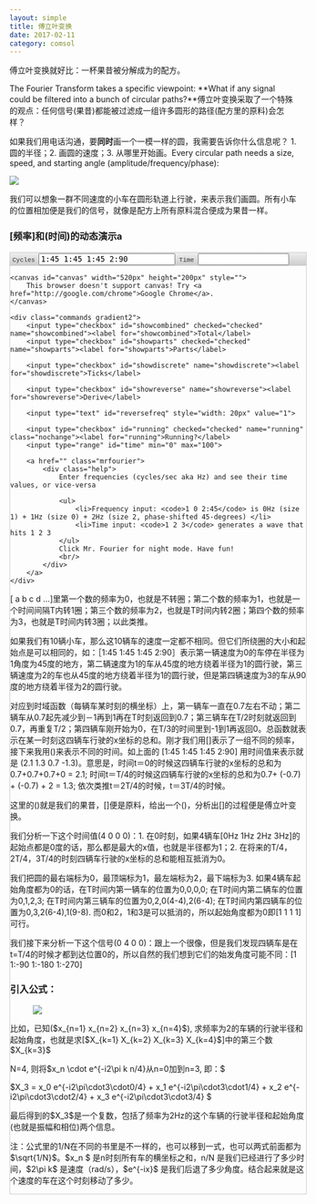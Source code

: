 ```yaml
---
layout: simple
title: 傅立叶变换
date: 2017-02-11
category: comsol
---
```

<script type="text/x-mathjax-config">MathJax.Hub.Config({tex2jax: {inlineMath:[['$','$']]}});</script>
<script type="text/javascript" src="http://cdn.mathjax.org/mathjax/latest/MathJax.js?config=TeX-AMS-MML_HTMLorMML"></script>


傅立叶变换就好比：一杯果昔被分解成为的配方。

The Fourier Transform takes a specific viewpoint: **What if any signal could be filtered into a bunch of circular paths?**傅立叶变换采取了一个特殊的观点：任何信号(果昔)都能被过滤成一组许多圆形的路径(配方里的原料)会怎样？

如果我们用电话沟通，要**同时**画一个一模一样的圆，我需要告诉你什么信息呢？ 1. 圆的半径；2. 画圆的速度；3. 从哪里开始画。Every circular path needs a size, speed, and starting angle (amplitude/frequency/phase):

![][image-1]

我们可以想象一群不同速度的小车在圆形轨道上行驶，来表示我们画圆。所有小车的位置相加便是我们的信号，就像是配方上所有原料混合便成为果昔一样。

[image-1]:	https://betterexplained.com/wp-content/uploads/images/circular-path-parameters-20121201-203317.png 

### [频率]和(时间)的动态演示a

<script src="//cdnjs.cloudflare.com/ajax/libs/underscore.js/1.4.2/underscore-min.js"></script>
<script src="//ajax.googleapis.com/ajax/libs/jquery/1.8.2/jquery.min.js"></script>
<script src="//cdnjs.cloudflare.com/ajax/libs/modernizr/2.6.2/modernizr.min.js"></script>
<script src="//ajax.cdnjs.com/ajax/libs/json2/20110223/json2.js"></script>

<!--
TODO:
DONE: Have a "details mode" where we see how we got the frequencies.
- In details mode, have a table / dropdown for you to pick what frequency to analyze
-->
<script type="text/javascript">
    // from view-source:http://treeblurb.com/dev_math/sin_canv00.html
    var x_size = 150;
    var y_size = 100;
    var settings = {
        canvas: {
            width: 0,       // autodetected
            height: 0,
        },
        timegraph_center_x: 150,
        timegraph_center_y: 100,
        timegraph_height: 60,
        timegraph_width: 360,
        circle_radius: 60,
        circle_center_x: 80,
        circle_center_y: 100,
        axis_margin_left: 15,
        axis_margin_top: 15,
        axis_margin_bottom: 15,
        axis_margin_right: 25,
        refresh: 50,    // interval refresh in ms
        steps: 60,      // # of intervals to divide wave into
        cyclegraph_dot: {
            strokeStyle: "#ccc",
            lineWidth: 1.5,
            radius: 3.5,
            fillStyle: "Orange"
        },
        timegraph_dot: {
            strokeStyle: "#ccccff",
            lineWidth: 1.0,
            radius: 3.5,
            fillStyle: "Orange"
        },
        axes: {
            strokeStyle: "#999",
            lineWidth: 0.5
        },
        wave: {
            fillStyle: "rgba(0,0,0,0)",
            strokeStyle: "#C2A7DD",
            lineWidth: 1.5
        },
        combined: {
            color: "#4A93FA"
        },
        interval: {
            dotcolor: "rgba(255, 165, 0, 0.8)",
            lineStyle: "rgba(255, 165, 0, 0.5)",
            lineWidth: 1.0,
        },
        unitcircle: {
            fillStyle: "rgba(0,0,0,0)",
            strokeStyle: "#999",
            lineWidth: 0.5
        },
        cycle: {
            poscolor: "#37B610",
            negcolor: "#E95C59",
            zerocolor: "#999"
        },
        text: {
            font: "normal 12px Courier",
            fillStyle: "#888"
        }
    };
    function getURLParameter(name) {
        return decodeURIComponent((new RegExp('[?|&]' + name + '=' + '([^&;]+?)(&|#|;|$)').exec(location.search)||[,""])[1].replace(/\+/g, '%20'))||null;
    }
    function roundTo(n, digits) {
        return Math.round(n * Math.pow(10, digits)) / Math.pow(10, digits);
    }
    // TODO: perhaps unnecessary, but good for learning: load canvas caches (if possible) and draw into the original
    var cachedCanvas = {};
    function getCachedCanvas(key) {
        return cachedCanvas[key] || null;
    }
    function setCachedCanvas(key, ctx) {
        // flush cache
        if (_(cachedCanvas).keys().length > 25) {
            cachedCanvas = {};
        }
        cachedCanvas[key] = ctx;
    }
    function generateCanvas() {
        var canvas = document.createElement('canvas');
        canvas.width = settings.canvas.width;
        canvas.height = settings.canvas.height;
        return canvas;
    }
    function cachedRender(key, ctx, renderfn) {
        key = JSON.stringify(key);
        var cachedCanvas = getCachedCanvas(key);
        if (!cachedCanvas) {
            cachedCanvas = generateCanvas();
            cached_ctx = cachedCanvas.getContext("2d");
            resetCanvas(cached_ctx);
            renderfn(cached_ctx);
            setCachedCanvas(key, cachedCanvas);
        }
        ctx.drawImage(cachedCanvas, 0, 0);
    }
    // cycleFn: function(x) that returns value for a time point
    // key: unique key for this call, used for caching
    function timegraph_path(ctx, cycleFn, strokeStyle)
    {
        var N = settings.timegraph_width; // buttery-smooth, pixel-by-pixel
        var dx = 2 * (Math.PI) / N;;
        var x = 0;
        var px = settings.timegraph_center_x;
        var px_orig = px;
        var py = settings.timegraph_center_y;
        ctx.beginPath();
        ctx.lineWidth = settings.wave.lineWidth;
        ctx.strokeStyle = strokeStyle || settings.wave.strokeStyle;
        // have one extra point so curves wrap nicely
        for (var i = 0; i <= N; i++) {
            var x = 2 * Math.PI * i/N;
            y = cycleFn(x);
            var px = settings.timegraph_center_x + x * (180 / Math.PI) * settings.timegraph_width / 360;
            var py = settings.timegraph_center_y - settings.timegraph_height*y;
            if (i == 0) {
                ctx.moveTo(px, py);
            }
            else {
                ctx.lineTo(px, py);
            }
        }
        ctx.stroke();
        ctx.closePath();
    }
    function path_circ(ctx, x, y, r)
    {
        ctx.beginPath();
        ctx.arc(x, y, r, 0, Math.PI * 2, true);     //arc(x, y, radius, startAngle, endAngle, anticlockwise)
        ctx.stroke(); 
        ctx.closePath();
    }
    function path_line(ctx, x0, y0, x1, y1)
    {
        ctx.beginPath();
        ctx.moveTo(x0, y0);
        ctx.lineTo(x1, y1);
        ctx.stroke(); 
        ctx.closePath();
    }
    // place circle on canvas 
    function path_dot(ctx, x, y, radius)
    {
        radius = radius || 3.5;
        ctx.beginPath();
        ctx.arc(x, y, radius, 0, Math.PI * 2, true); // arc(x, y, radius, startAngle, endAngle, anticlockwise)
        ctx.fill(); 
        ctx.closePath();
    }
    // dot on cycle chart
    function cyclegraph_dot(ctx, x, y, fillStyle)
    {
        var x = settings.circle_center_x + settings.circle_radius*x;
        var y = settings.circle_center_y - settings.circle_radius*y;
        ctx.strokeStyle = settings.cyclegraph_dot.strokeStyle;
        ctx.lineWidth = settings.cyclegraph_dot.lineWidth;
        // line to origin
        path_line(ctx, settings.circle_center_x, settings.circle_center_y, x, y);
        // draw circle itself
        ctx.fillStyle = fillStyle || settings.cyclegraph_dot.fillStyle;
        path_dot(ctx, x, y, settings.cyclegraph_dot.radius);
    }
    // draw interval marker
    function cyclegraph_interval(ctx, x, y, color)
    {
        var x = settings.circle_center_x + settings.circle_radius*x;
        var y = settings.circle_center_y - settings.circle_radius*y;
        ctx.strokeStyle = color || settings.interval.fillStyle;
        ctx.lineWidth = settings.interval.lineWidth;
        // line to origin
        path_line(ctx, settings.circle_center_x, settings.circle_center_y, x, y);
    }
    function timegraph_interval(ctx, t, color)
    {
        var x = settings.timegraph_center_x + t * 180/Math.PI * settings.timegraph_width / 360;
        var min_y = settings.axis_margin_top;
        var max_y = settings.canvas.height - settings.axis_margin_bottom;
        ctx.fillStyle = color || settings.interval.fillStyle;
        ctx.lineWidth = settings.interval.lineWidth;
        // drop line to baseline
        path_line(ctx, x, min_y, x, max_y);
    }
    // dot on time chart
    function timegraph_dot(ctx, t, height, fillStyle)
    {
        var x = settings.timegraph_center_x + t * 180/Math.PI * settings.timegraph_width / 360;
        var y = settings.timegraph_center_y - settings.timegraph_height * height;
        ctx.fillStyle = fillStyle || settings.timegraph_dot.fillStyle;
        path_dot(ctx, x, y, settings.timegraph_dot.radius);
        ctx.strokeStyle = settings.timegraph_dot.strokeStyle;
        ctx.lineWidth = settings.timegraph_dot.lineWidth;
    }
    // parse cycle text and return array of cycle objects (amp, freq, phase)
    // cycles are 0th 1st 2nd 3rd... or 0th 1st & -1st 2nd & -2nd
    function getCycles() {
        $cycleInput = $('input[name=data-cycles]');
        var text = $cycleInput.val();
        text = text.replace(/\s+&\s+/g, '&');
        var strings = _(text.split(/[\s,]+/)).reject(function(i){ return i == null || i == "";});
        var index = 0;
        var cycles = [];
        function parseCycle(str, freq){
            var matches = str.split(/[@:]/);
            return {
                freq: freq,
                amp: parseFloat(matches[0]),
                phase: parseFloat(matches[1] || 0)
            };
        }
        _(strings).each(function(i){
            var posneg = i.split('&');
            cycles.push(parseCycle(posneg[0], index));
            // specified negative cycle too
            if (posneg[1]) {
                cycles.push(parseCycle(posneg[1], -1 * index));
            }
            index++;
        });
        cycles = _(cycles).reject(function(i){ return _.isNaN(i.amp); });
        return cycles;
    }
    function resetCanvas(ctx) {
        ctx.clearRect(0, 0, settings.canvas.width, settings.canvas.height);
    }
    function drawAxes(ctx, scale) {
        // style axes
        ctx.strokeStyle = settings.axes.strokeStyle;
        ctx.lineWidth = settings.axes.lineWidth;
        // x-axis both graphs
        path_line(ctx,
            settings.circle_center_x - settings.circle_radius - settings.axis_margin_left,
            settings.circle_center_y,
            settings.timegraph_center_x + settings.timegraph_width,
            settings.timegraph_center_y);
        // y-axis for circle
        path_line(ctx, settings.circle_center_x, settings.axis_margin_top, settings.circle_center_x,settings.canvas.height - settings.axis_margin_bottom);
        // y-axis for time series
        path_line(ctx, settings.timegraph_center_x, settings.axis_margin_top, settings.timegraph_center_x, settings.canvas.height - settings.axis_margin_bottom);
        // unit circle
        ctx.fillStyle = settings.unitcircle.fillStyle;
        ctx.strokeStyle = settings.unitcircle.strokeStyle;
        ctx.lineWidth = settings.unitcircle.lineWidth;
        path_circ(ctx, settings.circle_center_x, settings.circle_center_y, settings.circle_radius * scale);
        // line for the wave itself
        ctx.fillStyle = settings.wave.fillStyle;
        ctx.strokeStyle = settings.wave.strokeStyle;
        ctx.lineWidth = settings.wave.lineWidth;
    }
    function drawFourier(ctx, options)
    {
        var start = new Date();
        options = options || {};
        // position to move to has been scaled along a circle
        var r = (step/settings.steps) * 2.0 * Math.PI;
        var cycles = getCycles();
        var N = cycles.length;
        var timeseries = Fourier.InverseTransform(cycles);
        var combined = Fourier.totalValue(r, cycles);
        var max_amplitude_time = _(_(timeseries).pluck('amp')).max();
        var max_real = _(_(timeseries).pluck('real')).max();
        // adjust scale if we are hiding the total
        if (!$('#showcombined').is(':checked')) {
            max_amplitude = _(_(cycles).pluck('amp')).max();
        }
        var scale = max_amplitude_time > 0 ? 1 / max_amplitude_time : 1;
        if (scale > 1) {
            scale = 1;
        }
        resetCanvas(ctx);
        drawAxes(ctx, scale);
        function getCycleColor(cycle) {
            var color = cycle.freq > 0 ? settings.cycle.poscolor : settings.cycle.negcolor;
            if (cycle.freq == 0){
                color = settings.cycle.zerocolor;
            }
            return color;
        }
        function drawStatus(text, color) {
            ctx.font = settings.text.font;
            ctx.fillStyle = color || settings.text.fillStyle;
            ctx.fillText(text, settings.timegraph_center_x + 10, canvas.height - settings.axis_margin_bottom);
        }
        function drawIntervals(){
            // draw lines showing the intervals
            _(timeseries).each(function(point){
                // ignore first interval, there's already an x-axis
                if (point.x > 0) {
                    timegraph_interval(ctx, point.x, settings.interval.lineStyle);
                }
                var value = Fourier.totalValue(point.x, {freq: 1, phase: 0, amp: 1});
                cyclegraph_interval(ctx, value.real * scale, value.im * scale, settings.interval.lineStyle);
            });
        }
        if (!$('input[name=data-time]').is(':focus')) {
            var str = _(timeseries).map(function(point){return Math.round(point.real * 10) / 10;}).join(" ");
            $('input[name=data-time]').val(str);
        }
        if ($('#showreverse').is(':checked')) {
            // show only the total and the cycle we want
            var soloFreq = parseInt($('#reversefreq').val());
            scale = 1 / max_amplitude_time;
            var cycle = {
                freq: -1 * soloFreq,
                phase: 0,
                amp: 1
            };
            var color = getCycleColor(cycle);
            var cycleTotal = Fourier.totalValue(r, cycle);
            drawIntervals();
            cyclegraph_dot(ctx, cycleTotal.real * scale, cycleTotal.im * scale, color);
            timegraph_dot(ctx, r, cycleTotal.real * scale, color);
            cachedRender(["timegraph_path", cycle, scale, color], ctx, function(ctx){
                timegraph_path(ctx, function(x){ return Fourier.totalValue(x, cycle).real * scale;}, color);
            });
            var totalReal = 0;
            var totalIm = 0;
            _(timeseries).each(function(point, i){
                // draw the multiplied signal
                var thisCycle = Fourier.totalValue(point.x, cycle);
                if (point.x < r) {
                    timegraph_dot(ctx, point.x, point.real * thisCycle.real * scale, settings.cycle.negcolor);
                    cyclegraph_dot(ctx, point.real * thisCycle.real * scale, point.real * thisCycle.im * scale, settings.cycle.negcolor);
                }
                totalReal += point.real * thisCycle.real;
                totalIm += point.real * thisCycle.im;
            });
            if (timeseries.length > 0 && r > timeseries[timeseries.length - 1].x) {
                // show the final average
                var avgReal = totalReal / N;
                var avgIm = totalIm / N;
                var avgRealRounded = roundTo(avgReal, 2);
                var avgImRounded = roundTo(avgIm, 2);
                var ampRounded = Math.round(Math.sqrt(avgReal * avgReal + avgIm * avgIm), 2);
                var phase = roundTo(Math.atan2(avgImRounded, avgRealRounded) * 180/Math.PI, 0);
                cyclegraph_dot(ctx, avgReal * scale, avgIm * scale, settings.combined.color);
                var text = "avg: " + " re: " + avgRealRounded + " im: " + avgImRounded;
                // text += " [" + ampRounded + (ampRounded != 0 && phase != 0 ? phase : '' ) +  "]";
                drawStatus(text, settings.combined.color);
            }
            return;
        }
        if ($('#showparts').is(':checked')) {
            _(cycles).each(function(cycle){
                var color = getCycleColor(cycle);
                var cycleTotal = Fourier.totalValue(r, cycle);
                cyclegraph_dot(ctx, cycleTotal.real * scale, cycleTotal.im * scale, color);
                timegraph_dot(ctx, r, cycleTotal.real * scale, color);
                timegraph_path(ctx, function(x){ return Fourier.totalValue(x, cycle).real * scale;}, color, cycle);
            });
        }
        // ticks
        if ($('#showdiscrete').is(':checked')){
            drawIntervals();
        }
        // current combined point
        if ($('#showcombined').is(':checked')) {
            cyclegraph_dot(ctx, combined.real * scale, combined.im * scale, settings.combined.color);
            timegraph_path(ctx, function(x){return Fourier.totalValue(x, cycles).real * scale;}, settings.combined.color, cycles);
            timegraph_dot(ctx, r, combined.real * scale, settings.combined.color);
            _(timeseries).each(function(point){
                timegraph_dot(ctx, point.x, point.real * scale, settings.interval.dotcolor);
                cyclegraph_dot(ctx, point.real * scale, point.im * scale, settings.interval.dotcolor);
            });
        }
        // label values
        if ($('#running').is(':checked') == false) {
            var text = "t: " + roundTo(r, 1) + " re: " + roundTo(combined.real, 1) + " im: " + roundTo(combined.im, 1);
        }
    }
    function init()
    {
        var canvas = $('#canvas').get(0);
        var ctx = canvas.getContext("2d");
        settings.canvas.width = canvas.width;
        settings.canvas.height = canvas.height;
        setInterval(function () {
            if ($('#running').is(':checked')) {
                drawFourier(ctx);
                advanceTime();
            }
        }, settings.refresh);
        step = 0;
        function advanceTime(){
            step++;
            if (step > settings.steps){
                step=0;
            }
        }
        $('#reset').click(function(e){
            e.preventDefault();
            step = 0;
            drawFourier(ctx);
        });
        $('input').not('.nochange').change(function(){drawFourier(ctx);}).keyup(function(){drawFourier(ctx);});
        $('#time').css('visibility', 'hidden').change(function(){
            step = ($(this).val() / 100) * settings.steps;
            drawFourier(ctx);
        });
        $('#running').change(function(){
            $('#time').css('visibility', $(this).is(':checked') ? 'hidden' : '');
            $('#time').val((step / settings.steps) * 100);
        });
        if (!Modernizr.inputtypes.range){
            $('#time').css('width', '30px');
        }
        $('input[name=data-time]').keyup(function(){
            var timeseries = Fourier.parseTimeSeries($(this).val());
            var transform = Fourier.Transform(timeseries);
            var newCycles = Fourier.getCyclesFromData(transform);
            var newString = Fourier.getStringFromCycles(newCycles);
            $('input[name=data-cycles]').val(newString);
            drawFourier(ctx, {dataupdate: false});
        });
        $('#canvas').click(function(){
            $('#running').click();
        })
        $('.mrfourier').click(function(e){
            e.preventDefault();
            $('.fourierchart').toggleClass('theme-dark');
        });
    };
    $(function(){
        init();
        var cycles = getURLParameter("cycles");
        if (cycles) {
            cycles = cycles.replace(/,/g, " ");
            $('input[name=data-cycles]').val(cycles);
        } else {
            var time = getURLParameter("time");
            if (time) {
                time = time.replace(/,/g, " ");
                $('input[name=data-cycles]').val("");
                $('input[name=data-time]').val(time).trigger('keyup');
                $('#running').trigger('click');
            }
        }
    });
var Fourier = {};
/*
    Transform a discrete time series to frequency components
    @param data (array): time-series numbers
    @returns frequencies: array of frequency objects, indexed by frequency (f=0 ... N-1):
        {real part, imaginary part, magnitude (computed), phase in degrees (computed) }
*/
Fourier.Transform = function(data) {
    var N = data.length;
    var frequencies = [];
    // for every frequency...
    for (var freq = 0; freq < N; freq++) {     
        var re = 0;
        var im = 0;
        // for every point in time...
        for (var t = 0; t < N; t++) {
            // Spin the signal _backwards_ at each frequency (as radians/s, not Hertz)
            var rate = -1 * (2 * Math.PI) * freq;
            // How far around the circle have we gone at time=t?
            var time = t / N;
            var distance = rate * time;
            // datapoint * e^(-i*2*pi*f) is complex, store each part
            var re_part = data[t] * Math.cos(distance);
            var im_part = data[t] * Math.sin(distance);
            // add this data point's contribution
            re += re_part;
            im += im_part;
        }
        // Close to zero? You're zero.
        if (Math.abs(re) < 1e-10) { re = 0; }
        if (Math.abs(im) < 1e-10) { im = 0; }
        // Average contribution at this frequency
        re = re / N;
        im = im / N;
        frequencies[freq] = {
            re: re,
            im: im,
            freq: freq,
            amp: Math.sqrt(re*re + im*im),
            phase: Math.atan2(im, re) * 180 / Math.PI     // in degrees
        };
    }
    return frequencies;
}
// return data point for all cycles {x, real, im, amp}
Fourier.totalValue = function(x, cycles) {
    cycles = _.isArray(cycles) ? cycles : [cycles];
    var real = 0;
    var im = 0;
    _(cycles).each(function(cycle){
        real += cycle.amp * Math.cos(x * cycle.freq + cycle.phase * Math.PI/180);
        im += cycle.amp * Math.sin(x * cycle.freq + cycle.phase * Math.PI/180);
    });
    return {
        x: x,
        real: real,
        im: im,
        amp: Math.sqrt(real*real + im*im)
    };
};
Fourier.realValue = function(x, cycle) {
    return Fourier.totalValue(x, cycle).real;
};
Fourier.imaginaryValue = function(x, cycle) {
    return Fourier.totalValue(x, cycle).im;
};
// return time series of data points {x, real, im, amp}
Fourier.InverseTransform = function(cycles) {
    var timeseries = [];
    var len = cycles.length;
    for (var i = 0; i < len; i++) {
        var pos = i/len * 2 * Math.PI;
        var total = Fourier.totalValue(pos, cycles);
        timeseries.push(total);
    }
    return timeseries;
};
// Do a fourier transform on this data string
Fourier.getCyclesFromData = function(data, rounding){
    rounding = rounding || 2;
    return _(data).map(function(i){
        return {
            freq: i.freq,
            phase: Math.round(i.phase * Math.pow(10, 1)) / Math.pow(10, 1),
            amp: Math.round(i.amp * Math.pow(10, rounding)) / Math.pow(10, rounding)
        };
    });
};
// convert cycles into parseable string
Fourier.getStringFromCycles = function(cycles){
    var str = "";
    _(cycles).each(function(i){
        str += i.amp;
        if (i.phase != 0 && i.amp != 0){
            str += ":" + i.phase;
        }
        str += " ";
    });
    return str;
}
// Return array of numbers given a time-series string ("1 2.3 -4"). Comma or space separated
Fourier.parseTimeSeries = function(text) {
    var strings = _(text.split(/[\s,]+/)).reject(function(i){ return i == null || i == "";});
    return _(strings).map(function(i){return parseFloat(i);});
}
</script>


<style type="text/css">
input[type=text] {
    font-family: monospace;
    width: 240px;
}
input[name=data-time] {
    width: 160px;
}
#time {
    width: 100px;
}
.fourierchart {
    width: 520px;
    border: 1px solid #ccc;
    position: relative;
}
label[for=showcombined] {
    color: #4A93FA;
}
label[for=showparts] {
    color: #37B610;
}
label[for=showdiscrete]{
    color: #E7A020;
}
.commands {
    font-family: 'Lucida Console', 'Courier New', monospace;
    font-size: 11px;
    background: #eaeaea;
    color: #333;
    padding: 1px 4px;
}
.gradient {
    background: rgb(238,238,238); /* Old browsers */
    background: -moz-linear-gradient(top,  rgba(238,238,238,1) 0%, rgba(204,204,204,1) 100%); /* FF3.6+ */
    background: -webkit-gradient(linear, left top, left bottom, color-stop(0%,rgba(238,238,238,1)), color-stop(100%,rgba(204,204,204,1))); /* Chrome,Safari4+ */
    background: -webkit-linear-gradient(top,  rgba(238,238,238,1) 0%,rgba(204,204,204,1) 100%); /* Chrome10+,Safari5.1+ */
    background: -o-linear-gradient(top,  rgba(238,238,238,1) 0%,rgba(204,204,204,1) 100%); /* Opera 11.10+ */
    background: -ms-linear-gradient(top,  rgba(238,238,238,1) 0%,rgba(204,204,204,1) 100%); /* IE10+ */
    background: linear-gradient(to bottom,  rgba(238,238,238,1) 0%,rgba(204,204,204,1) 100%); /* W3C */
    filter: progid:DXImageTransform.Microsoft.gradient( startColorstr='#eeeeee', endColorstr='#cccccc',GradientType=0 ); /* IE6-9 */
}
.theme-dark #canvas {
    background: #0F2338;
}
.help {
    font-family: Verdana;
    font-size: 12px;
    position: absolute;
    background: #fafafa;
    padding: 5px;
    color: #333;
    border: 1px solid #ccc;
    top: -150px;
    left: -420px;
    display: none;
    width: 400px;
}
.mrfourier:hover .help {
    xdisplay: block;
}
.mrfourier {
    float: right;
    display: inline-block;
    width: 40px;
    height: 40px;
    /* image from Wikipedia: http://upload.wikimedia.org/wikipedia/commons/thumb/a/aa/Joseph_Fourier.jpg/490px-Joseph_Fourier.jpg; */
    background: url(http://betterexplained.com/examples/fourier/fourier.png);
    position: relative;
    top: -24px;
    left: -3px;
    background-size: 100%;
    background-repeat-x: no-repeat;
    background-position-x: 0px;
    border-radius: 81px;
    border: 1px solid #E5E5E5;
}
</style>

<div class="fourierchart">
    <div class="commands gradient">
       Cycles <input type="text" name="data-cycles" value = "1:45 1:45 1:45 2:90">
        Time <input type="text" name="data-time" class="nochange">
    </div>

    <canvas id="canvas" width="520px" height="200px" style="">
        This browser doesn't support canvas! Try <a href="http://google.com/chrome">Google Chrome</a>.
    </canvas>

    <div class="commands gradient2">
        <input type="checkbox" id="showcombined" checked="checked" name="showcombined"><label for="showcombined">Total</label> 
        <input type="checkbox" id="showparts" checked="checked" name="showparts"><label for="showparts">Parts</label>

        <input type="checkbox" id="showdiscrete" name="showdiscrete"><label for="showdiscrete">Ticks</label>

        <input type="checkbox" id="showreverse" name="showreverse"><label for="showreverse">Derive</label>

        <input type="text" id="reversefreq" style="width: 20px" value="1">

        <input type="checkbox" id="running" checked="checked" name="running" class="nochange"><label for="running">Running?</label>
        <input type="range" id="time" min="0" max="100">

        <a href="" class="mrfourier">
            <div class="help">
                Enter frequencies (cycles/sec aka Hz) and see their time values, or vice-versa

                <ul>
                    <li>Frequency input: <code>1 0 2:45</code> is 0Hz (size 1) + 1Hz (size 0) + 2Hz (size 2, phase-shifted 45-degrees) </li>
                    <li>Time input: <code>1 2 3</code> generates a wave that hits 1 2 3
                </ul>
                Click Mr. Fourier for night mode. Have fun!
                <br/>
            </div>
        </a>
    </div>



<p>[ a b c d …]里第一个数的频率为0，也就是不转圈；第二个数的频率为1，也就是一个时间间隔T内转1圈；第三个数的频率为2，也就是T时间内转2圈；第四个数的频率为3，也就是T时间内转3圈；以此类推。</p>

<p>如果我们有10辆小车，那么这10辆车的速度一定都不相同。但它们所绕圈的大小和起始点是可以相同的，如：［1:45 1:45 1:45 2:90］表示第一辆速度为0的车停在半径为1角度为45度的地方，第二辆速度为1的车从45度的地方绕着半径为1的圆行驶，第三辆速度为2的车也从45度的地方绕着半径为1的圆行驶，但是第四辆速度为3的车从90度的地方绕着半径为2的圆行驶。</p>

<p>对应到时域函数（每辆车某时刻的横坐标）上，第一辆车一直在0.7左右不动；第二辆车从0.7起先减少到－1再到1再在T时刻返回到0.7；第三辆车在T/2时刻就返回到0.7，再重复T/2；第四辆车刚开始为0，在T/3的时间里到-1到1再返回0。总函数就表示在某一时刻这四辆车行驶的x坐标的总和。刚才我们用[]表示了一组不同的频率，接下来我用()来表示不同的时间。如上面的 [1:45 1:45 1:45 2:90] 用时间值来表示就是 (2.1 1.3 0.7 -1.3)。意思是，时间t＝0的时候这四辆车行驶的x坐标的总和为0.7+0.7+0.7+0 = 2.1; 时间t＝T/4的时候这四辆车行驶的x坐标的总和为0.7+ (-0.7) + (-0.7) + 2 = 1.3; 依次类推t＝2T/4的时候，t＝3T/4的时候。</p>

<p>这里的()就是我们的果昔，[]便是原料，给出一个()，分析出[]的过程便是傅立叶变换。</p>

<p>我们分析一下这个时间值(4 0 0 0)：1. 在0时刻，如果4辆车[0Hz 1Hz 2Hz 3Hz]的起始点都是0度的话，那么都是最大的x值，也就是半径都为1；2. 在将来的T/4，2T/4，3T/4的时刻四辆车行驶的x坐标的总和能相互抵消为0。</p>

<p>我们把圆的最右端标为0，最顶端标为1，最左端标为2，最下端标为3. 如果4辆车起始角度都为0的话，在T时间内第一辆车的位置为0,0,0,0; 在T时间内第二辆车的位置为0,1,2,3; 在T时间内第三辆车的位置为0,2,0(4-4),2(6-4); 在T时间内第四辆车的位置为0,3,2(6-4),1(9-8). 而0和2，1和3是可以抵消的，所以起始角度都为0即[1 1 1 1]可行。</p>

<p>我们接下来分析一下这个信号(0 4 0 0)：跟上一个很像，但是我们发现四辆车是在t=T/4的时候才都到达位置0的，所以自然的我们想到它们的始发角度可能不同：[1 1:-90 1:-180 1:-270]</p>

<h3>引入公式：</h3>

<figure><img src="https://betterexplained.com/wp-content/uploads/images/fourier-explained-20121219-224649.png"/></figure>

<p>比如，已知($x_{n=1} x_{n=2} x_{n=3} x_{n=4}$), 求频率为2的车辆的行驶半径和起始角度，也就是求[$X_{k=1} X_{k=2} X_{k=3} X_{k=4}$]中的第三个数$X_{k=3}$</p>

<p>N=4, 则将$x_n \cdot e^{-i2\pi k n/4}从n=0加到n=3, 即：$</p>

<p>$X_3 = x_0 e^{-i2\pi\cdot3\cdot0/4} +  x_1 e^{-i2\pi\cdot3\cdot1/4} +  x_2 e^{-i2\pi\cdot3\cdot2/4} +  x_3 e^{-i2\pi\cdot3\cdot3/4} $</p>

<p>最后得到的$X_3$是一个复数，包括了频率为2Hz的这个车辆的行驶半径和起始角度(也就是振幅和相位)两个信息。</p>

<p>注：公式里的1/N在不同的书里是不一样的，也可以移到一式，也可以两式前面都为$\sqrt{1/N}$。$x_n $ 是n时刻所有车的横坐标之和，n/N 是我们已经进行了多少时间，$2\pi k$ 是速度（rad/s），$e^{-ix}$ 是我们后退了多少角度。结合起来就是这个速度的车在这个时刻移动了多少。</p>

</div>